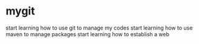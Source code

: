 # mygit
start learning how to use git to manage my codes
start learning how to use maven to manage packages
start learning how to establish a web
